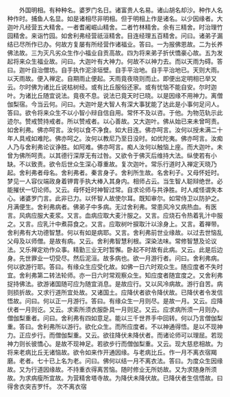 <!-- { "loadSidebar": true } -->
　　外国明相。有种种名。婆罗门名日。诸富贵人名易。诸山胡名却沙。种作人名种作时。捕鱼人名显。如是诸相尽非明相。但于明相上作是诸名。以少因缘者。大迦叶凡经营五大精舍。一者耆阇崛山精舍。二者竹林精舍。余有三精舍。时治理竹园精舍。来诣竹园。如舍利弗经营祇洹精舍。目连经理五百精舍。问曰。诸弟子漏结已尽所作已办。何故方复屡有所经营作诸福业。答曰。一为报佛恩故。二为长养佛法故。三为灭凡劣众生作小福业自贡高故。四为将来弟子折伏憍豪心故。五为发起将来众生福业故。问曰。大迦叶有大神力。何故不以神力去。而以天雨为碍。答曰。迦叶自治僧坊。自手执作泥涂垣壁。自手平治地。自手平治地已。天则大雨。以天雨故。便入禅定。自期雨止便起。天雨竟夜晓则而止。即便出定明相已举又云。尔时佛为诸比丘说枯树经。或有比丘服俗还家。或有忧恼不能自安。尔时迦叶。为诸比丘随宜说法。竟夜不息。说法已竟天时已晓。以是因缘不用神力。离僧伽梨宿。今当云何。问曰。大迦叶是大智人有深大事犹能了达此是小事何足问人。答曰。欲令将来众生不以小智小辩自信自用。常怀不及以咨。于他。为物范轨示此迹尔。赞戒赞持戒者。所以赞戒者。以心善故。又大迦叶。佛从始已来未曾呵责。如舍利弗。佛亦呵言。汝何以食不净食。如大目连。佛亦呵言。汝何以授未满二十年人具戒如难陀。佛亦呵之。汝何以教尼乃至日没时。如优陀夷。佛亦呵言。汝痴人乃与舍利弗论议诤胜。如阿难。佛亦呵言。痴人汝何以触恼上座。而大迦叶。未曾为佛所呵责。以其德行深厚无有过咎。又欲令于佛灭后维持大法。纵使若有小缺。不以致责。欲令后世众生深心尊重故。复次迦叶。常乐行道时入禅定天晓乃起。舍利弗者母名。舍利弗者。秦言身子。舍利所生故。名舍利子。又母怀妊时。梦见一人容仪端政身着钾胄手执大棒入其身内。相师占云。当生智人聪辩绝世。必能摧伏一切论师。又云。母怀妊时神智过常。自求论师与共诤胜。时人咸怪谓失本心。诸婆罗门言。此非已力。以怀智人故使尔耳。既知审尔。如常侍卫以防护之。月满便生。舍利弗病者。佛弟子中多病。无过舍利弗。常患风冷又病热血。有医言。风病应服大麦浆。又言。血病应取大麦汁服之。又言。应烧石令热着乳汁中服之。又言。应乳汁中煮蒜食之。又言。应取树叶捩取汁以涂身上。又言。着禅带。舍利弗有大功德智慧。何以有如是病耶。又言。舍利弗前世业缘故。以过去世恼乱父母及以师僧。是故有病。又云。舍利弗智慧利根。深染法味。常修智慧及论议法。又乐禅定劝作众事。精勤三业无时暂懈。卧起不时故有此病。又云。此是后边身。先世罪业一切受尽。然后泥洹。故多病也。欲一月游行者。问曰。舍利弗病。何以欲游行耶。答曰。有缘众生应受化故。如佛一日六时观众生。随应度者不失时宜。舍利弗第二转法轮师。亦一日六时常观察众生。知应度者随宜度之。又舍利弗捉持佛法。欲游诸国随可应为随宜消息。是故应行。又以风冷病故。游行自苦。病则损折故。又求行道所宜处故。又诸国土。应降伏者欲令降伏故。已降伏者令发信悟故。问曰。何以正一月游行。答曰。有缘众生一月则尽。是故一月。又云。应降伏者一月则讫。又云。求索所须衣服卧具一月则足。又云。应求病所须一月则办。僧伽梨重者。问曰。舍利弗有四如意足。能以三千世界手中回转。何以乃言僧伽梨重。答曰。舍利弗所以游行。欲化众生。而所应度者。不以神通得悟。是以不现神力。正应步行。而僧伽梨重。又云。欲往降伏未降伏者。而诸论师可以理屈。若现神力则长彼憍心。是故不现神足。若欲步行而僧伽梨重。又云。现大慈悲相故。为将来老病比丘无诸恼故。欲令如来作开通因缘。与老病比丘。作一月不离衣宿羯磨。老者。七十已上名为老。问曰。佛何以结一月不离衣法。答曰。为度众生因缘故。又为行道因缘故。不持重衣得离苦恼。随时修业无所妨故。又为求随身所须故。为求病瘦所宜故。为营精舍塔寺故。为降伏未降伏故。已降伏者生信悟故。曰得舍衣突吉罗忏。
次不离衣宿
